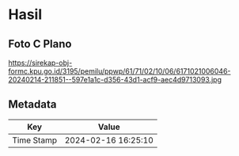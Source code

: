 # Hasil

## Foto C Plano

https://sirekap-obj-formc.kpu.go.id/3195/pemilu/ppwp/61/71/02/10/06/6171021006046-20240214-211851--597e1a1c-d356-43d1-acf9-aec4d9713093.jpg


## Metadata

| Key        | Value               |
| ---------- | ------------------- |
| Time Stamp | 2024-02-16 16:25:10 |



